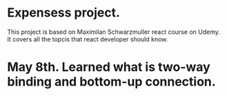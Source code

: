 # Expensess project.

This project is based on Maximilan Schwarzmuller react course on Udemy. 
It covers all the topcis that react developer should know.

# May 8th. Learned what is two-way binding and bottom-up connection. 
